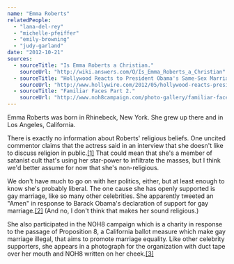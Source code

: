 ```yaml
---
name: "Emma Roberts"
relatedPeople:
  - "lana-del-rey"
  - "michelle-pfeiffer"
  - "emily-browning"
  - "judy-garland"
date: "2012-10-21"
sources:
  - sourceTitle: "Is Emma Roberts a Christian."
    sourceUrl: "http://wiki.answers.com/Q/Is_Emma_Roberts_a_Christian"
  - sourceTitle: "Hollywood Reacts to President Obama's Same-Sex Marriage Stand!"
    sourceUrl: "http://www.hollywire.com/2012/05/hollywood-reacts-president-obamas-same-sex-marriage-stand"
  - sourceTitle: "Familiar Faces Part 2."
    sourceUrl: "http://www.noh8campaign.com/photo-gallery/familiar-faces-part-2/photo/14255"
---
```


Emma Roberts was born in Rhinebeck, New York. She grew up there and in Los Angeles, California.

There is exactly no information about Roberts' religious beliefs. One uncited commentor claims that the actress said in an interview that she doesn't like to discuss religion in public.<a class="source-citation" href="#http://wiki.answers.com/Q/Is_Emma_Roberts_a_Christian" title="Is Emma Roberts a Christian.">[1]</a> That could mean that she's a member of satanist cult that's using her star-power to infiltrate the masses, but I think we'd better assume for now that she's non-religious.

We don't have much to go on with her politics, either, but at least enough to know she's probably liberal. The one cause she has openly supported is gay marriage, like so many other celebrities. She apparently tweeted an "Amen" in response to Barack Obama's declaration of support for gay marriage.<a class="source-citation" href="#http://www.hollywire.com/2012/05/hollywood-reacts-president-obamas-same-sex-marriage-stand" title="Hollywood Reacts to President Obama&apos;s Same-Sex Marriage Stand!">[2]</a> (And no, I don't think that makes her sound religious.)

She also participated in the NOH8 campaign which is a charity in response to the passage of Proposition 8, a California ballot measure which make gay marriage illegal, that aims to promote marriage equality. Like other celebrity supporters, she appears in a photograph for the organization with duct tape over her mouth and NOH8 written on her cheek.<a class="source-citation" href="#http://www.noh8campaign.com/photo-gallery/familiar-faces-part-2/photo/14255" title="Familiar Faces Part 2.">[3]</a>